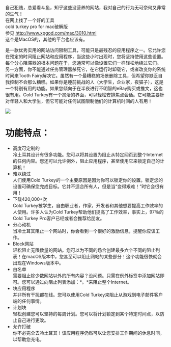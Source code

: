 自己犯贱，总爱看斗鱼，知乎这些没营养的网站，我对自己的行为无可奈何又非常的生气！  
在网上找了一个好的工具  
cold turkey pro for mac破解版  
参见 http://www.xpgod.com/mac/3010.html  
这个是MacOS的，其他的平台也应该有。  


是一款优秀实用的网站访问限制工具，可能只是最残忍的应用程序之一。它允许您在预定的时间阻止网站和应用程序，当这些小时出现时，您将坚持使用这些设置。每个分心阻滞器的根本问题在于，您通常可以像设置它们一样轻松地绕过它们。
另一方面，你不能通过任务管理器杀死它，在它运行时卸载它，或者改变你的系统时间来Tooth Fairy解决它。虽然有一个最糟糕的场景删除工具，但希望你缺乏自我控制不会那么糟糕。如果你是睡前挑战的人（大学生，企业家，夜猫子），这是一个特别有用的功能。如果您倾向于在半夜进行不明智的eBay购买或推文，这也很有用。Cold Turkey有一个灵活的界面，可以轻松安排焦点会话。它可能主要针对年轻人和大学生，但它可能对任何试图限制他们的计算机时间的人有用！

![](http://www.xpgod.com/mac/uploadfile/2018/0801/20180801094346713.png)
# 功能特点：  
- 高度可定制的  
冷土耳其设计有很多功能。您可以将其设置为阻止从特定网页到整个Internet的任何内容。您还可以允许例外，阻止应用程序，甚至使用它来锁定自己的计算机！
- 难以绕过  
人们使用Cold Turkey的一个主要原因是因为你可以锁定你的设置。锁定您的设置可确保您完成目标。它并不适合所有人，但是当“变得艰难！”时它会很有用！  
- 下载420,000+次  
Cold Turkey被学生，自由职业者，作家，开发者和其他想要提高工作效率的人使用。许多人认为Cold Turkey帮助他们提高了工作效率，事实上，97％的Cold Turkey Pro客户已经或者会推荐给朋友。  
- 分心动机  
当冷土耳其阻止一个网站时，你会看到一个很好的激励信息，提醒你应该工作。  
- Block网站  
轻松阻止无限数量的网站。您可以为不同的场合创建最多六个不同的阻止列表！在macOS版本中，您甚至可以阻止网站的某些部分！这个功能很快就会出现在Windows版本中。  
- 白名单  
需要阻止除少数网站以外的所有内容？没问题。只需在例外标签中添加网站即可。您可以通过向阻止列表添加：*。*来阻止整个Internet。
- 块应用程序  
并非所有干扰都在线。您可以使用Cold Turkey来阻止从游戏到电子邮件客户端的任何事情。
- 计划块  
轻松创建您可以坚持的每周计划。您可以将计划锁定到某个特定时间点，以防止自己进行更改。
- 允许打破  
你不必完全去冷土耳其！该应用程序仍然可以让您安排工作期间的休息时间，以帮助您充电。
